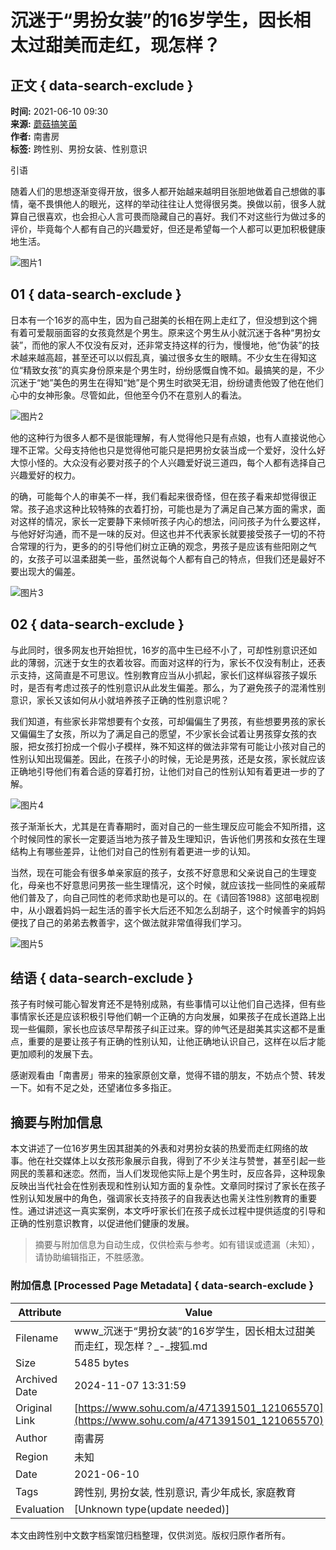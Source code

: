 # 沉迷于“男扮女装”的16岁学生，因长相太过甜美而走红，现怎样？

## 正文 { data-search-exclude }


**时间:** 2021-06-10 09:30  
**来源:** [蘑菇搞笑菌](https://www.sohu.com/a/471391501_121065570?spm=smpc.content-abroad.content.1.1730986277956cGN8RBL)  
**作者:** 南書房  
**标签:** 跨性别、男扮女装、性别意识

引语

随着人们的思想逐渐变得开放，很多人都开始越来越明目张胆地做着自己想做的事情，毫不畏惧他人的眼光，这样的举动往往让人觉得很另类。换做以前，很多人就算自己很喜欢，也会担心人言可畏而隐藏自己的喜好。我们不对这些行为做过多的评价，毕竟每个人都有自己的兴趣爱好，但还是希望每一个人都可以更加积极健康地生活。

![图片1](https://p4.itc.cn/images01/20210610/ec7b4a7f41c4447aacf7fee0ca7a6956.jpeg)

## 01 { data-search-exclude }

日本有一个16岁的高中生，因为自己甜美的长相在网上走红了，但没想到这个拥有着可爱靓丽面容的女孩竟然是个男生。原来这个男生从小就沉迷于各种“男扮女装”，而他的家人不仅没有反对，还非常支持这样的行为，慢慢地，他“伪装”的技术越来越高超，甚至还可以以假乱真，骗过很多女生的眼睛。不少女生在得知这位“精致女孩”的真实身份原来是个男生时，纷纷感慨自愧不如。最搞笑的是，不少沉迷于“她”美色的男生在得知“她”是个男生时欲哭无泪，纷纷谴责他毁了他在他们心中的女神形象。尽管如此，但他至今仍不在意别人的看法。

![图片2](https://p0.itc.cn/images01/20210610/5df78e91c02547a386d1ca64eec937c7.jpeg)

他的这种行为很多人都不是很能理解，有人觉得他只是有点娘，也有人直接说他心理不正常。父母支持他也只是觉得他可能只是把男扮女装当成一个爱好，没什么好大惊小怪的。大众没有必要对孩子的个人兴趣爱好说三道四，每个人都有选择自己兴趣爱好的权力。

的确，可能每个人的审美不一样，我们看起来很奇怪，但在孩子看来却觉得很正常。孩子追求这种比较特殊的衣着打扮，可能也是为了满足自己某方面的需求，面对这样的情况，家长一定要静下来倾听孩子内心的想法，问问孩子为什么要这样，与他好好沟通，而不是一味的反对。但这也并不代表家长就要接受孩子一切的不符合常理的行为，更多的的引导他们树立正确的观念，男孩子是应该有些阳刚之气的，女孩子可以温柔甜美一些，虽然说每个人都有自己的特点，但我们还是最好不要出现大的偏差。

![图片3](https://p9.itc.cn/images01/20210610/fa5e39c058b84182a2e4781d6463dc54.jpeg)

## 02 { data-search-exclude }

与此同时，很多网友也开始担忧，16岁的高中生已经不小了，可却性别意识还如此的薄弱，沉迷于女生的衣着妆容。而面对这样的行为，家长不仅没有制止，还表示支持，这简直是不可思议。性别教育应当从小抓起，家长们这样纵容孩子娱乐时，是否有考虑过孩子的性别意识从此发生偏差。那么，为了避免孩子的混淆性别意识，家长又该如何从小就培养孩子正确的性别意识呢？

我们知道，有些家长非常想要有个女孩，可却偏偏生了男孩，有些想要男孩的家长又偏偏生了女孩，所以为了满足自己的愿望，不少家长会试着让男孩穿女孩的衣服，把女孩打扮成一个假小子模样，殊不知这样的做法非常有可能让小孩对自己的性别认知出现偏差。因此，在孩子小的时候，无论是男孩，还是女孩，家长就应该正确地引导他们有着合适的穿着打扮，让他们对自己的性别认知有着更进一步的了解。

![图片4](https://p7.itc.cn/images01/20210610/b57d47063e4743da94037cc54af23003.jpeg)

孩子渐渐长大，尤其是在青春期时，面对自己的一些生理反应可能会不知所措，这个时候同性的家长一定要适当地为孩子普及生理知识，告诉他们男孩和女孩在生理结构上有哪些差异，让他们对自己的性别有着更进一步的认知。

当然，现在可能会有很多单亲家庭的孩子，女孩不好意思和父亲说自己的生理变化，母亲也不好意思问男孩一些生理情况，这个时候，就应该找一些同性的亲戚帮他们普及了，向自己同性的老师求助也是可以的。在《请回答1988》这部电视剧中，从小跟着妈妈一起生活的善宇长大后还不知怎么刮胡子，这个时候善宇的妈妈便找了自己的弟弟去教善宇，这个做法就非常值得我们学习。

![图片5](https://p8.itc.cn/images01/20210610/fe9ead810db24f98a9f77a5c3ad25f49.jpeg)

## 结语 { data-search-exclude }

孩子有时候可能心智发育还不是特别成熟，有些事情可以让他们自己选择，但有些事情家长还是应该积极引导他们朝一个正确的方向发展，如果孩子在成长道路上出现一些偏颇，家长也应该尽早帮孩子纠正过来。穿的帅气还是甜美其实这都不是重点，重要的是要让孩子有正确的性别认知，让他正确地认识自己，这样在以后才能更加顺利的发展下去。

感谢观看由「南書房」带来的独家原创文章，觉得不错的朋友，不妨点个赞、转发一下。如有不足之处，还望诸位多多指正。
<!-- tcd_original_link https://www.sohu.com/a/471391501_121065570 -->
## 摘要与附加信息

<!-- tcd_abstract -->
本文讲述了一位16岁男生因其甜美的外表和对男扮女装的热爱而走红网络的故事。他在社交媒体上以女孩形象展示自我，得到了不少关注与赞誉，甚至引起一些网民的羡慕和迷恋。然而，当人们发现他实际上是个男生时，反应各异，这种现象反映出当代社会在性别表现和性别认知方面的复杂性。文章同时探讨了家长在孩子性别认知发展中的角色，强调家长支持孩子的自我表达也需关注性别教育的重要性。通过讲述这一真实案例，本文呼吁家长们在孩子成长过程中提供适度的引导和正确的性别意识教育，以促进他们健康的发展。
<!-- tcd_abstract_end -->

> 摘要与附加信息为自动生成，仅供检索与参考。如有错误或遗漏（未知），请协助编辑指正，不胜感激。

### 附加信息 [Processed Page Metadata] { data-search-exclude }

| Attribute       | Value                                  |
|-----------------|----------------------------------------|
| Filename        | www_沉迷于“男扮女装”的16岁学生，因长相太过甜美而走红，现怎样？_-_搜狐.md                             |
| Size            | 5485 bytes                           |
| Archived Date   | 2024-11-07 13:31:59                             |
| Original Link   | [https://www.sohu.com/a/471391501_121065570](https://www.sohu.com/a/471391501_121065570)                       |
| Author          | 南書房                               |
| Region          | 未知                               |
| Date            | 2021-06-10                                 |
| Tags            | 跨性别, 男扮女装, 性别意识, 青少年成长, 家庭教育                                 |
| Evaluation            | [Unknown type(update needed)]                                 |
<!-- tcd_table_end -->

本文由跨性别中文数字档案馆归档整理，仅供浏览。版权归原作者所有。
